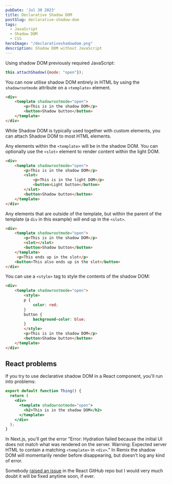 ```yaml
---
pubDate: 'Jul 30 2023'
title: Declarative Shadow DOM
postSlug: declarative-shadow-dom
tags:
  - JavaScript
  - Shadow DOM
  - CSS
heroImage: "/declarativeshadowdom.png"
description: Shadow DOM without JavaScript
---
```


Using shadow DOM previously required JavaScript:

```js
this.attachShadow({mode: "open"});
```

You can now utilise shadow DOM entirely in HTML by using the `shadowrootmode` attribute on a `<template>` element.  

```html
<div>
    <template shadowrootmode="open">
        <p>This is in the shadow DOM</p>
        <button>Shadow button</button>
    </template> 
</div>   
```

While Shadow DOM is typically used together with custom elements, you can attach Shadow DOM to most HTML elements. 

Any elements within the `<template>` will be in the shadow DOM. You can optionally use the `<slot>` element to render content within the light DOM.

```html
<div>
    <template shadowrootmode="open">
        <p>This is in the shadow DOM</p>
        <slot>
            <p>This is in the light DOM</p>
            <button>Light button</button>
        </slot>
        <button>Shadow button</button>
    </template> 
</div>   
```

Any elements that are outside of the template, but within the parent of the template (a `div` in this example) will end up in the `<slot>`.

```html
<div>
    <template shadowrootmode="open">
        <p>This is in the shadow DOM</p>
        <slot></slot>
        <button>Shadow button</button>
    </template>
     <p>This ends up in the slot</p>
    <button>This also ends up in the slot</button>
</div>   
```

You can use a `<style>` tag to style the contents of the shadow DOM:

```html
<div>
    <template shadowrootmode="open">
        <style>
        p {
            color: red;
        }
        button {
            background-color: blue;
        }
        </style>
        <p>This is in the shadow DOM</p>
        <button>Shadow button</button>
    </template>
</div>   
```

## React problems

If you try to use declarative shadow DOM in a React component, you'll run into problems:
```jsx
export default function Thing() {
  return (
    <div>
      <template shadowrootmode="open">
        <h2>This is in the shadow DOM</h2>
      </template>
    </div>
  );
}
```

In Next.js, you'll get the error "Error: Hydration failed because the initial UI does not match what was rendered on the server. Warning: Expected server HTML to contain a matching `<template>` in `<div>`." In Remix the shadow DOM will momentarily render before disappearing, but doesn't log any kind of error. 

Somebody [raised an issue](https://github.com/facebook/react/issues/26071) in the React GitHub repo but I would very much doubt it will be fixed anytime soon, if ever.  